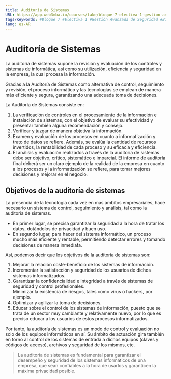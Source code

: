 ```yaml
---
title: Auditoría de Sistemas
URL: https://app.web3mba.io/courses/take/bloque-7-electiva-1-gestion-avanzada-de-seguridad-en-windows-y-linux/texts/38970716-01-auditoria-de-sistemas
Tags/Keywords: #Bloque 7 #Electiva 1 #Gestión Avanzada de Seguridad #B7E1 #Gestión de Seguridad #Seguridad Avanzada #Auditoría de Sistemas #Auditoría #Sistemas
lang: es-AR
---
```

# Auditoría de Sistemas
La auditoría de sistemas supone la revisión y evaluación de los controles y sistemas de informática, así como su utilización, eficiencia y seguridad en la empresa, la cual procesa la información.

Gracias a la Auditoría de Sistemas como alternativa de control, seguimiento y revisión, el proceso informático y las tecnologías se emplean de manera más eficiente y segura, garantizando una adecuada toma de decisiones.

La Auditoría de Sistemas consiste en:
1. La verificación de controles en el procesamiento de la información e instalación de sistemas, con el objetivo de evaluar su efectividad y presentar también alguna recomendación y consejo.
2. Verificar y juzgar de manera objetiva la información.
3. Examen y evaluación de los procesos en cuanto a informatización y trato de datos se refiere. Además, se evalúa la cantidad de recursos invertidos, la rentabilidad de cada proceso y su eficacia y eficiencia.
4. El análisis y evaluación realizados a través de la auditoría de sistemas debe ser objetivo, crítico, sistemático e imparcial. El informe de auditoría final deberá ser un claro ejemplo de la realidad de la empresa en cuanto a los procesos y la informatización se refiere, para tomar mejores decisiones y mejorar en el negocio.

## Objetivos de la auditoría de sistemas
La presencia de la tecnología cada vez en más ámbitos empresariales, hace necesario un sistema de control, seguimiento y análisis, tal como la auditoría de sistemas.

- En primer lugar, se precisa garantizar la seguridad a la hora de tratar los datos, dotándolos de privacidad y buen uso. 
- En segundo lugar, para hacer del sistema informático, un proceso mucho más eficiente y rentable, permitiendo detectar errores y tomando decisiones de manera inmediata.

Así, podemos decir que los objetivos de la auditoría de sistemas son:
1. Mejorar la relación coste-beneficio de los sistemas de información.
2. Incrementar la satisfacción y seguridad de los usuarios de dichos sistemas informatizados.
3. Garantizar la confidencialidad e integridad a través de sistemas de seguridad y control profesionales.  
    Minimizar la existencia de riesgos, tales como virus o hackers, por ejemplo.
4. Optimizar y agilizar la toma de decisiones.
5. Educar sobre el control de los sistemas de información, puesto que se trata de un sector muy cambiante y relativamente nuevo, por lo que es preciso educar a los usuarios de estos procesos informatizados.

Por tanto, la auditoría de sistemas es un modo de control y evaluación no solo de los equipos informáticos en sí. Su ámbito de actuación gira también en torno al control de los sistemas de entrada a dichos equipos (claves y códigos de acceso), archivos y seguridad de los mismos, etc. 

> La auditoría de sistemas es fundamental para garantizar el desempeño y seguridad de los sistemas informáticos de una empresa, que sean confiables a la hora de usarlos y garanticen la máxima privacidad posible.